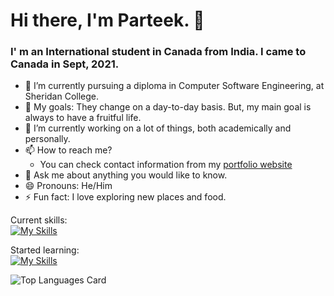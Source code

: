 # Hi there, I'm Parteek. 👋
### I' m an International student in Canada from India. I came to Canada in Sept, 2021.

- 🌱 I’m currently pursuing a diploma in Computer Software Engineering, at Sheridan College.
- 🥅 My goals: They change on a day-to-day basis. But, my main goal is always to have a fruitful life.
- 🔭 I’m currently working on a lot of things, both academically and personally.
- 📫 How to reach me?
  - You can check contact information from my [portfolio website](https://parteek-portfolio.netlify.app/homepage)
- 💬 Ask me about anything you would like to know.
- 😄 Pronouns: He/Him
- ⚡ Fun fact: I love exploring new places and food.

Current skills:\
[![My Skills](https://skills.thijs.gg/icons?i=html,css,js,java,mysql,figma)](https://github.com/P4RT33K)

Started learning:\
[![My Skills](https://skills.thijs.gg/icons?i=angular,c,git,php,py,ts)](https://github.com/P4RT33K)

<!-- Top languages -->
![Top Languages Card](https://github-readme-stats.vercel.app/api/top-langs/?username=P4RT33K&layout=compact&theme=github_dark)
